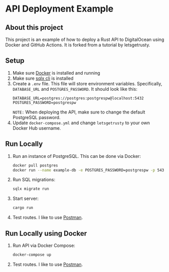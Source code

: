 # API Deployment Example

## About this project

This project is an example of how to deploy a Rust API  to DigitalOcean using Docker and GitHub Actions. It is forked from a tutorial by letsgetrusty.

## Setup

1. Make sure [Docker](https://www.docker.com/) is installed and running
2. Make sure [sqlx cli](https://crates.io/crates/sqlx-cli) is installed
3. Create a `.env` file. This file will store environment variables. Specifically, `DATABASE_URL` and `POSTGRES_PASSWORD`. It should look like this:
    ```
    DATABASE_URL=postgres://postgres:postgrespw@localhost:5432
    POSTGRES_PASSWORD=postgrespw
    ```
    `NOTE:` When deploying the API, make sure to change the default PostgreSQL password.
4. Update `docker-compose.yml` and change `letsgetrusty` to your own Docker Hub username. 

## Run Locally
1. Run an instance of PostgreSQL. This can be done via Docker:
    ```bash
    docker pull postgres
    docker run --name example-db -e POSTGRES_PASSWORD=postgrespw -p 5432:5432 -d postgres
    ```
2. Run SQL migrations:
    ```bash
    sqlx migrate run
    ```
3. Start server:
    ```bash
    cargo run
    ```
4. Test routes. I like to use [Postman](https://www.postman.com/).

## Run Locally using Docker
1. Run API via Docker Compose:
    ```bash
    docker-compose up
    ```
2. Test routes. I like to use [Postman](https://www.postman.com/).
